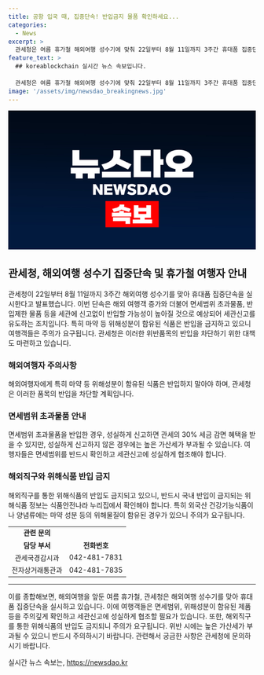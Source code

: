 ```yaml
---
title: 공항 입국 때, 집중단속! 반입금지 물품 확인하세요...
categories:
  - News
excerpt: >
  관세청은 여름 휴가철 해외여행 성수기에 맞춰 22일부터 8월 11일까지 3주간 휴대품 집중단속을 실시할 예정이라고 밝혔다. 이번 단속은 해외 여행객이 증가하면서 면세범위 초과물품 및 반입제한 물품 등을 무신고로 반입할 가능성이 높아져 세관신고를 유도하기 위한 것이다. 주의사항을 안내하며, 대마 등의 마약류나 총포·도검류 등을 중점적으로 차단할 예정이며, 외국 건강기능식품이나 양념류에는 주의를 당부했다. 또한 면세범위 초과물품을 성실하게 신고한 여행자에게는 세금 감면 혜택이 있다고 전했다. (총 256자)
feature_text: >
  ## koreablockchain 실시간 뉴스 속보입니다.

  관세청은 여름 휴가철 해외여행 성수기에 맞춰 22일부터 8월 11일까지 3주간 휴대품 집중단속을 실시할 예정이라고 밝혔다. 이번 단속은 해외 여행객이 증가하면서 면세범위 초과물품 및 반입제한 물품 등을 무신고로 반입할 가능성이 높아져 세관신고를 유도하기 위한 것이다. 주의사항을 안내하며, 대마 등의 마약류나 총포·도검류 등을 중점적으로 차단할 예정이며, 외국 건강기능식품이나 양념류에는 주의를 당부했다. 또한 면세범위 초과물품을 성실하게 신고한 여행자에게는 세금 감면 혜택이 있다고 전했다. (총 256자)
image: '/assets/img/newsdao_breakingnews.jpg'
---
```


<p><img src="/assets/img/newsdao_breakingnews.jpg" alt="koreablockchain 속보" /></p>

<h2 data-ke-size="size26">관세청, 해외여행 성수기 집중단속 및 휴가철 여행자 안내</h2>

<p data-ke-size="size16">관세청이 22일부터 8월 11일까지 3주간 해외여행 성수기를 맞아 휴대품 집중단속을 실시한다고 발표했습니다. 이번 단속은 해외 여행객 증가와 더불어 면세범위 초과물품, 반입제한 물품 등을 세관에 신고없이 반입할 가능성이 높아질 것으로 예상되어 세관신고를 유도하는 조치입니다. 특히 마약 등 위해성분이 함유된 식품은 반입을 금지하고 있으니 여행객들은 주의가 요구됩니다. 관세청은 이러한 위반품목의 반입을 차단하기 위한 대책도 마련하고 있습니다.</p>

<h3 data-ke-size="size24">해외여행자 주의사항</h3>

<p data-ke-size="size16">해외여행자에게 특히 마약 등 위해성분이 함유된 식품은 반입하지 말아야 하며, 관세청은 이러한 품목의 반입을 차단할 계획입니다.</p>

<h3 data-ke-size="size24">면세범위 초과물품 안내</h3>

<p data-ke-size="size16">면세범위 초과물품을 반입한 경우, 성실하게 신고하면 관세의 30% 세금 감면 혜택을 받을 수 있지만, 성실하게 신고하지 않은 경우에는 높은 가산세가 부과될 수 있습니다. 여행자들은 면세범위를 반드시 확인하고 세관신고에 성실하게 협조해야 합니다.</p>

<h3 data-ke-size="size24">해외직구와 위해식품 반입 금지</h3>

<p data-ke-size="size16">해외직구를 통한 위해식품의 반입도 금지되고 있으니, 반드시 국내 반입이 금지되는 위해식품 정보는 식품안전나라 누리집에서 확인해야 합니다. 특히 외국산 건강기능식품이나 양념류에는 마약 성분 등의 위해물질이 함유된 경우가 있으니 주의가 요구됩니다.</p>

<table>
    <tr>
        <td style="text-align: center; height: 17px;"><b>관련 문의</b></td>
    </tr>
    <tr>
        <td style="text-align: center; height: 17px;"><b>담당 부서</b></td>
        <td style="text-align: center; height: 17px;"><b>전화번호</b></td>
    </tr>
    <tr>
        <td style="text-align: center; height: 17px;">관세국경감시과</td>
        <td style="text-align: center; height: 17px;">042-481-7831</td>
    </tr>
    <tr>
        <td style="text-align: center; height: 17px;">전자상거래통관과</td>
        <td style="text-align: center; height: 17px;">042-481-7835</td>
    </tr>
</table>

<hr>

<p>이를 종합해보면, 해외여행을 앞둔 여름 휴가철, 관세청은 해외여행 성수기를 맞아 휴대품 집중단속을 실시하고 있습니다. 이에 여행객들은 면세범위, 위해성분이 함유된 제품 등을 주의깊게 확인하고 세관신고에 성실하게 협조할 필요가 있습니다. 또한, 해외직구를 통한 위해식품의 반입도 금지되니 주의가 요구됩니다. 위반 시에는 높은 가산세가 부과될 수 있으니 반드시 주의하시기 바랍니다. 관련해서 궁금한 사항은 관세청에 문의하시기 바랍니다.</p>
실시간 뉴스 속보는, <a href="https://newsdao.kr" rel="dofollow">https://newsdao.kr</a>


